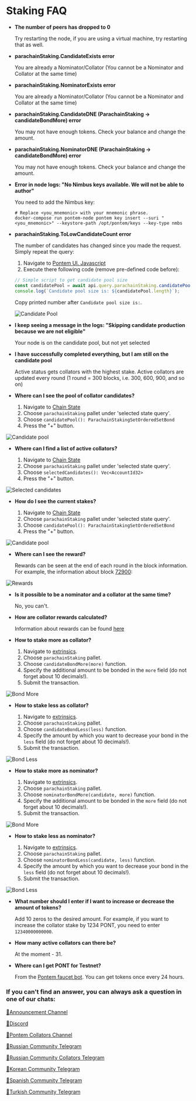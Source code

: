 # Staking FAQ

- **The number of peers has dropped to 0**
  
  Try restarting the node, if you are using a virtual machine, try restarting that as well.

- **parachainStaking.CandidateExists error**

  You are already a Nominator/Collator (You cannot be a Nominator and Collator at the same time)

- **parachainStaking.NominatorExists error**

  You are already a Nominator/Collator (You cannot be a Nominator and Collator at the same time)

- **parachainStaking.CandidateDNE (ParachainStaking -> candidateBondMore) error**
  
  You may not have enough tokens. Check your balance and change the amount.

- **parachainStaking.NominatorDNE (ParachainStaking -> candidateBondMore) error**

  You may not have enough tokens. Check your balance and change the amount.

- **Error in node logs: "No Nimbus keys available. We will not be able to author"**

  You need to add the Nimbus key: 
  ```
  # Replace <you_mnemonic> with your mnemonic phrase.
  docker-compose run pontem-node pontem key insert --suri "<you_mnemonic>" --keystore-path /opt/pontem/keys --key-type nmbs
  ```

- **parachainStaking.ToLowCandidateCount error**

  The number of candidates has changed since you made the request. Simply repeat the query:

  1. Navigate to [Pontem UI. Javascript](https://polkadot.js.org/apps/?rpc=wss%3A%2F%2Ftestnet.pontem.network%2Fws#/js)
  2. Execute there following code (remove pre-defined code before):

  ```js
  // Simple script to get candidate pool size
  const candidatePool = await api.query.parachainStaking.candidatePool();
  console.log(`Candidate pool size is: ${candidatePool.length}`);
  ```

  Copy printed number after `Candidate pool size is:`.

  ![Candidate Pool](/assets/candidate_pool.png "Candidate Pool")

- **I keep seeing a message in the logs: "Skipping candidate production because we are not eligible"**

  Your node is on the candidate pool, but not yet selected

- **I have successfully completed everything, but I am still on the candidate pool**

  Active status gets collators with the highest stake. Active collators are updated every round (1 round = 300 blocks, i.e. 300, 600, 900, and so on)

- **Where can I see the pool of collator candidates?**

  1. Navigate to [Chain State](https://polkadot.js.org/apps/?rpc=wss%3A%2F%2Ftestnet.pontem.network%2Fws#/chainstate)
  2. Choose `parachainStaking` pallet under 'selected state query'.
  3. Choose `candidatePool(): ParachainStakingSetOrderedSetBond`
  5. Press the "+" button.

![Candidate pool](/assets/faq_candidate_pool.png "Candidate pool")

- **Where can I find a list of active collators?**
  
  1. Navigate to [Chain State](https://polkadot.js.org/apps/?rpc=wss%3A%2F%2Ftestnet.pontem.network%2Fws#/chainstate)
  2. Choose `parachainStaking` pallet under 'selected state query'.
  3. Choose `selectedCandidates(): Vec<AccountId32>`
  5. Press the "+" button.

![Selected candidates](/assets/faq_selected_candidates.png "Selected candidates")

- **How do I see the current stakes?**

  1. Navigate to [Chain State](https://polkadot.js.org/apps/?rpc=wss%3A%2F%2Ftestnet.pontem.network%2Fws#/chainstate)
  2. Choose `parachainStaking` pallet under 'selected state query'.
  3. Choose `candidatePool(): ParachainStakingSetOrderedSetBond`
  5. Press the "+" button.

![Candidate pool](/assets/faq_candidate_pool.png "Candidate pool")

- **Where can I see the reward?**
  
  Rewards can be seen at the end of each round in the block information. For example, the information about block [72900](https://polkadot.js.org/apps/?rpc=wss://testnet.pontem.network/ws#/explorer/query/0xe61823a1904246f1120c8cf56e52277e49b571e68971eb4c9ea47d7f3500a078):

![Rewards](/assets/faq_rewards.png "Rewards")

 

- **Is it possible to be a nominator and a collator at the same time?**
  
  No, you can't.

- **How are collator rewards calculated?**

  Information about rewards can be found [here](https://docs.pontem.network/03.-staking/staking)

- **How to stake more as collator?**

  1. Navigate to [extrinsics](https://polkadot.js.org/apps/?rpc=wss://testnet.pontem.network/ws#/extrinsics).
  2. Choose `parachainStaking` pallet.
  3. Choose `candidateBondMore(more)` function.
  4. Specify the additional amount to be bonded in the `more` field (do not forget about 10 decimals!).
  5. Submit the transaction.

![Bond More](/assets/bond_more.png "Bond More")

- **How to stake less as collator?**

  1. Navigate to [extrinsics](https://polkadot.js.org/apps/?rpc=wss://testnet.pontem.network/ws#/extrinsics).
  2. Choose `parachainStaking` pallet.
  3. Choose `candidateBondLess(less)` function.
  4. Specify the amount by which you want to decrease your bond in the `less` field (do not forget about 10 decimals!).
  5. Submit the transaction.

![Bond Less](/assets/bond_less.png "Bond Less")

- **How to stake more as nominator?**

  1. Navigate to [extrinsics](https://polkadot.js.org/apps/?rpc=wss://testnet.pontem.network/ws#/extrinsics).
  2. Choose `parachainStaking` pallet.
  3. Choose `nominatorBondMore(candidate, more)` function.
  4. Specify the additional amount to be bonded in the `more` field (do not forget about 10 decimals!).
  5. Submit the transaction.

![Bond More](/assets/faq_nominator_more.png "Bond More")

- **How to stake less as nominator?**

  1. Navigate to [extrinsics](https://polkadot.js.org/apps/?rpc=wss://testnet.pontem.network/ws#/extrinsics).
  2. Choose `parachainStaking` pallet.
  3. Choose `nominatorBondLess(candidate, less)` function.
  4. Specify the amount by which you want to decrease your bond in the `less` field (do not forget about 10 decimals!).
  5. Submit the transaction.

![Bond Less](/assets/faq_nominator_less.png "Bond Less")

- **What number should I enter if I want to increase or decrease the amount of tokens?**

  Add 10 zeros to the desired amount. For example, if you want to increase the collator stake by 1234 PONT, you need to enter `12340000000000`.

- **How many active collators can there be?**

  At the moment - 31.

- **Where can I get PONT for Testnet?**

  From the [Pontem faucet bot](https://t.me/pontem_faucet_bot). You can get tokens once every 24 hours.

### If you can't find an answer, you can always ask a question in one of our chats:


[👾Announcement Channel](https://t.me/pontemnetworkchannel)

[🤖Discord](https://discord.gg/GkzU2qwV) 

[🤖Pontem Collators Channel](https://t.me/pontemnetworkcollators)

[👾Russian Community Telegram](https://t.me/PontemNetworkRU)

[👾Russian Community Collators Telegram](https://t.me/pontem_RU)

[👾Korean Community Telegram](https://t.me/Pontem_kor)

[👾Spanish Community Telegram](https://t.me/pontem_es)

[👾Turkish Community Telegram](https://t.me/pontem_tr)